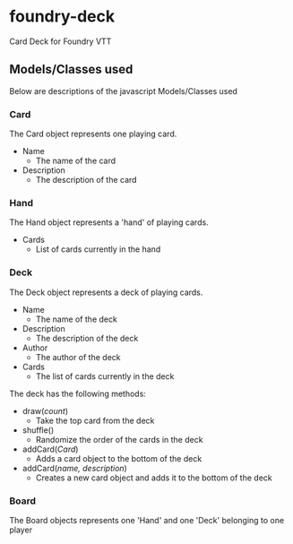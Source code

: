 # foundry-deck
Card Deck for Foundry VTT

## Models/Classes used
Below are descriptions of the javascript Models/Classes used

### Card
The Card object represents one playing card. 
* Name
  * The name of the card
* Description
  * The description of the card

### Hand
The Hand object represents a 'hand' of playing cards.
* Cards
  * List of cards currently in the hand

### Deck
The Deck object represents a deck of playing cards.
* Name
  * The name of the deck
* Description
  * The description of the deck
* Author
  * The author of the deck
* Cards
  * The list of cards currently in the deck

The deck has the following methods:
* draw(_count_)
  * Take the top card from the deck
* shuffle()
  * Randomize the order of the cards in the deck
* addCard(_Card_)
  * Adds a card object to the bottom of the deck
* addCard(_name, description_)
  * Creates a new card object and adds it to the bottom of the deck

### Board
The Board objects represents one 'Hand' and one 'Deck' belonging to one player